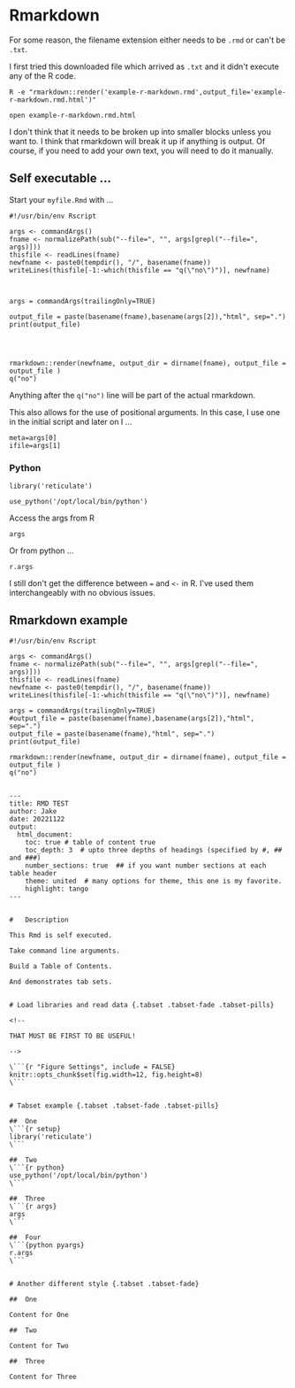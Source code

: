 
#	Rmarkdown



For some reason, the filename extension either needs to be `.rmd` or can't be `.txt`. 

I first tried this downloaded file which arrived as `.txt` and it didn't execute any of the R code.


```
R -e "rmarkdown::render('example-r-markdown.rmd',output_file='example-r-markdown.rmd.html')"

open example-r-markdown.rmd.html 
```



I don't think that it needs to be broken up into smaller blocks unless you want to.
I think that rmarkdown will break it up if anything is output.
Of course, if you need to add your own text, you will need to do it manually.



##	Self executable ...


Start your `myfile.Rmd` with ...

```
#!/usr/bin/env Rscript

args <- commandArgs()
fname <- normalizePath(sub("--file=", "", args[grepl("--file=", args)]))
thisfile <- readLines(fname)
newfname <- paste0(tempdir(), "/", basename(fname))
writeLines(thisfile[-1:-which(thisfile == "q(\"no\")")], newfname)



args = commandArgs(trailingOnly=TRUE)

output_file = paste(basename(fname),basename(args[2]),"html", sep=".")
print(output_file)




rmarkdown::render(newfname, output_dir = dirname(fname), output_file = output_file )
q("no")
```

Anything after the `q("no")` line will be part of the actual rmarkdown.

This also allows for the use of positional arguments. 
In this case, I use one in the initial script and later on I ...

```{r}
meta=args[0]
ifile=args[1]
```


###	Python




```{r setup}
library('reticulate')
```

```{r python}
use_python('/opt/local/bin/python')
```

Access the args from R

```{r args}
args
```

Or from python ...

```{python pyargs}
r.args
```







I still don't get the difference between `=` and `<-` in R. I've used them interchangeably with no obvious issues.



##	Rmarkdown example

```
#!/usr/bin/env Rscript

args <- commandArgs()
fname <- normalizePath(sub("--file=", "", args[grepl("--file=", args)]))
thisfile <- readLines(fname)
newfname <- paste0(tempdir(), "/", basename(fname))
writeLines(thisfile[-1:-which(thisfile == "q(\"no\")")], newfname)

args = commandArgs(trailingOnly=TRUE)
#output_file = paste(basename(fname),basename(args[2]),"html", sep=".")
output_file = paste(basename(fname),"html", sep=".")
print(output_file)

rmarkdown::render(newfname, output_dir = dirname(fname), output_file = output_file )
q("no")


---
title: RMD TEST
author: Jake
date: 20221122
output: 
  html_document:
    toc: true # table of content true
    toc_depth: 3  # upto three depths of headings (specified by #, ## and ###)
    number_sections: true  ## if you want number sections at each table header
    theme: united  # many options for theme, this one is my favorite.
    highlight: tango
---


#	Description

This Rmd is self executed.

Take command line arguments.

Build a Table of Contents.

And demonstrates tab sets.


# Load libraries and read data {.tabset .tabset-fade .tabset-pills}

<!--

THAT MUST BE FIRST TO BE USEFUL!

-->

\```{r "Figure Settings", include = FALSE}
knitr::opts_chunk$set(fig.width=12, fig.height=8) 
\```


# Tabset example {.tabset .tabset-fade .tabset-pills}

##	One
\```{r setup}
library('reticulate')
\```

##	Two
\```{r python}
use_python('/opt/local/bin/python')
\```

##	Three
\```{r args}
args
\```

##	Four
\```{python pyargs}
r.args
\```


# Another different style {.tabset .tabset-fade}

##	One

Content for One

##	Two

Content for Two

##	Three

Content for Three


```


